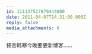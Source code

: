 ```yaml
---
id: 111137527879444000
date: 2011-04-07T14:31:00.000Z
reply: false
media_attachments: 0
---
```


预言韩寒今晚要更新博客…… ​​​​

